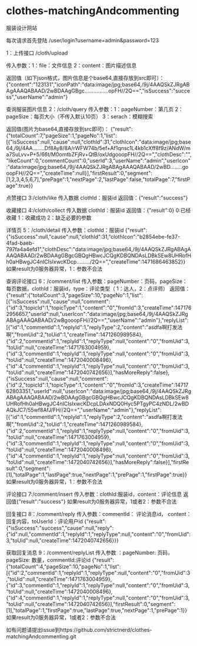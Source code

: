 # clothes-matchingAndcommenting
服装设计网站


每次请求首先登陆
/user/login?username=admin&password=123


1：上传接口
/cloth/upload

传入参数：1：file：文件信息 2：content：图片描述信息

返回值（如下json格式，图片信息是个base64,直接存放到src即可）：
{"content":"123131","iconPath":"data:image/jpg;base64,/9j/4AAQSkZJRgABAgAAAQABAAD/2wBDAAgGBgc................opFH//2Q==","isSuccess":"success","userName":"admin"}

查询服装图片信息
2：/cloth/query
传入参数：1：pageNumber：第几页 2：pageSize：每页大小（不传入默认10页） 3：serach：模糊搜索

返回值(图片为base64,直接存放到src即可)：
{"result":{"totalCount":7,"pageSize":1,"pageNo":1,"list":[{"isSuccess":null,"cause":null,"clothId":31,"clothIcon":"data:image/jpg;base64,/9j/4AA........Df8Ay8/8A/rWFW74b/5ef+Af1qnsc1L4kb1cXff8f9z/ANdW/ma7SuLvv+P+5/66t/M0omtbZFjRv+QtB/oxUdgooopFH//2Q==","clothDesc":"","likeCount":0,"commentCount":0,"userId":3,"userName":"admin","userIcon":"data:image/jpg;base64,/9j/4AAQSkZJRgABAgAAAQABAAD/2wBD........gooopFH//2Q==","createTime":null}],"firstResult":0,"segment":[1,2,3,4,5,6,7],"prePage":1,"nextPage":2,"lastPage":false,"totalPage":7,"firstPage":true}}

点赞接口
3:/cloth/like
传入数据 clothId：服装id
返回值：{"result":"success"} 

收藏接口
4:/cloth/collect
传入数据 clothId：服装id
返回值：{"result":0} 0:已经收藏 1：收藏成功 2：缺乏必要的参数

详情页
5：/cloth/detail
传入参数：clothId：服装id
{"result":{"isSuccess":null,"cause":null,"clothId":31,"clothIcon":"b2854ebe-fe37-4fad-baeb-797fa4a4efd1","clothDesc":"data:image/jpg;base64,/9j/4AAQSkZJRgABAgAAAQABAAD/2wBDAAgGBgcGBQgHBwcJCQgKDBQNDAsLDBkSEw8UHRofHh0aHBwgJC4nICIsIxwcKDcp........./2Q==","createTime":1471686463852}} 如果result为0服务器异常，1：参数不合法


查询评论接口
6：/comment/list
传入参数：pageNumber：页码，pageSize：每页数据，clothId：服装id，type：评论类型（ 1：达人，2：点评师）
返回值：
{"result":{"totalCount":3,"pageSize":10,"pageNo":1,"list":[{"isSuccess":null,"cause":null,"comment":{"id":3,"topicId":1,"topicType":1,"content":"0","fromId":3,"createTime":1471762956657,"userId":null,"userIcon":"data:image/jpg;base64,/9j/4AAQSkZJRgABAgAAAQABAAD/2wBgooopFH//2Q==","userName":"admin"},"replyList":[{"id":1,"commentId":1,"replyId":1,"replyType":2,"content":"asdfa啊打发法啊","fromUid":2,"toUid":1,"createTime":1471260989584},{"id":2,"commentId":1,"replyId":1,"replyType":null,"content":"0","fromUid":3,"toUid":null,"createTime":1471763004959},{"id":3,"commentId":1,"replyId":1,"replyType":null,"content":"0","fromUid":3,"toUid":null,"createTime":1472040008496},{"id":4,"commentId":1,"replyId":1,"replyType":null,"content":"0","fromUid":3,"toUid":null,"createTime":1472040742656}],"hasMoreReply":false},{"isSuccess":null,"cause":null,"comment":{"id":2,"topicId":1,"topicType":1,"content":"0","fromId":3,"createTime":1471762803351,"userId":null,"userIcon":"data:image/jpg;base64,/9j/4AAQSkZJRgABAgAAAQABAAD/2wBDAAgGBgcGBQgHBwcJCQgKDBQNDAsLDBkSEw8UHRofHh0aHBwgJC4nICIsIxwcKDcpLDAxNDQ0Hyc5PTgyPC4zNDL/2wBDAQkJC7/55wf8AfJ/FH//2Q==","userName":"admin"},"replyList":[{"id":1,"commentId":1,"replyId":1,"replyType":2,"content":"asdfa啊打发法啊","fromUid":2,"toUid":1,"createTime":1471260989584},{"id":2,"commentId":1,"replyId":1,"replyType":null,"content":"0","fromUid":3,"toUid":null,"createTime":1471763004959},{"id":3,"commentId":1,"replyId":1,"replyType":null,"content":"0","fromUid":3,"toUid":null,"createTime":1472040008496},{"id":4,"commentId":1,"replyId":1,"replyType":null,"content":"0","fromUid":3,"toUid":null,"createTime":1472040742656}],"hasMoreReply":false}],"firstResult":0,"segment":[1],"totalPage":1,"lastPage":true,"nextPage":1,"prePage":1,"firstPage":true}} 如果result为0服务器异常，1：参数不合法

评论接口
7:/comment/insert
传入参数：clothId:服装id，content：评论信息
返回值{"result":"success"} 如果result为0服务器异常，1或者2：参数不合法

回复接口
8：/comment/reply
传入参数：commentId： 评论消息id， content：回复内容，toUserId：评论用户id
{"result":{"isSuccess":"success","cause":null,"reply":{"id":null,"commentId":1,"replyId":1,"replyType":null,"content":"0","fromUid":3,"toUid":null,"createTime":1472040742656}}}

获取回复消息
9：/comment/replyList
传入参数 ：pageNumber: 页码，pageSize: 数量，commentId:评论id
{"result":{"totalCount":4,"pageSize":10,"pageNo":1,"list":[{"id":2,"commentId":1,"replyId":1,"replyType":null,"content":"0","fromUid":3,"toUid":null,"createTime":1471763004959},{"id":3,"commentId":1,"replyId":1,"replyType":null,"content":"0","fromUid":3,"toUid":null,"createTime":1472040008496},{"id":4,"commentId":1,"replyId":1,"replyType":null,"content":"0","fromUid":3,"toUid":null,"createTime":1472040742656}],"firstResult":0,"segment":[1],"totalPage":1,"firstPage":true,"lastPage":true,"nextPage":1,"prePage":1}}
 如果result为0服务器异常，1或者2：参数不合法

 如有问题请提出issue到https://github.com/strictnerd/clothes-matchingAndcommenting.git

